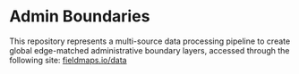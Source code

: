 # Admin Boundaries

This repository represents a multi-source data processing pipeline to create global edge-matched administrative boundary layers, accessed through the following site: [fieldmaps.io/data](https://fieldmaps.io/data)
